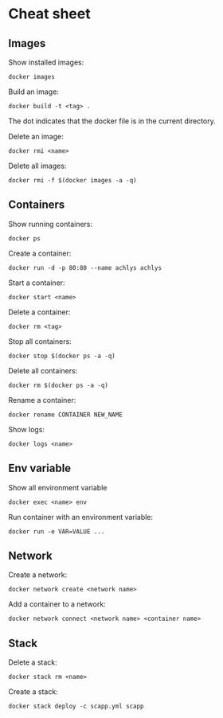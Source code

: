 # Cheat sheet

## Images

Show installed images:

```
docker images
```

Build an image:

```
docker build -t <tag> .
```

The dot indicates that the docker file is in the current directory.

Delete an image:

```
docker rmi <name>
```

Delete all images:

```
docker rmi -f $(docker images -a -q)
```

## Containers

Show running containers:

```
docker ps
```

Create a container:

```
docker run -d -p 80:80 --name achlys achlys
```

Start a container:

```
docker start <name>
```

Delete a container:

```
docker rm <tag>
```

Stop all containers:

```
docker stop $(docker ps -a -q)
```

Delete all containers:

```
docker rm $(docker ps -a -q)
```

Rename a container:

```
docker rename CONTAINER NEW_NAME
```

Show logs:

```
docker logs <name>
```

## Env variable

Show all environment variable

```
docker exec <name> env
```

Run container with an environment variable:

```
docker run -e VAR=VALUE ...
```

## Network

Create a network:

```
docker network create <network name>
```

Add a container to a network:

```
docker network connect <network name> <container name>
```

## Stack

Delete a stack:

```
docker stack rm <name>
```

Create a stack:

```
docker stack deploy -c scapp.yml scapp
```